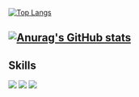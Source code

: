[![Top Langs](https://github-readme-stats.vercel.app/api/top-langs/?username=Abdulaziz930&hide=css,html&layout=compact&theme=github_dark)](https://github.com/anuraghazra/github-readme-stats)

[![Anurag's GitHub stats](https://github-readme-stats.vercel.app/api?username=Abdulaziz930&theme=github_dark)](https://github.com/anuraghazra/github-readme-stats)
---

Skills
---
<img src="https://img.icons8.com/color/48/000000/c-sharp-logo-2.png"/>
<img src="https://cdn.jsdelivr.net/gh/devicons/devicon/icons/dotnetcore/dotnetcore-original.svg" />

<img src="https://github.com/Abdulaziz930/Abdulaziz930/blob/main/Abdulgif1.gif" >
